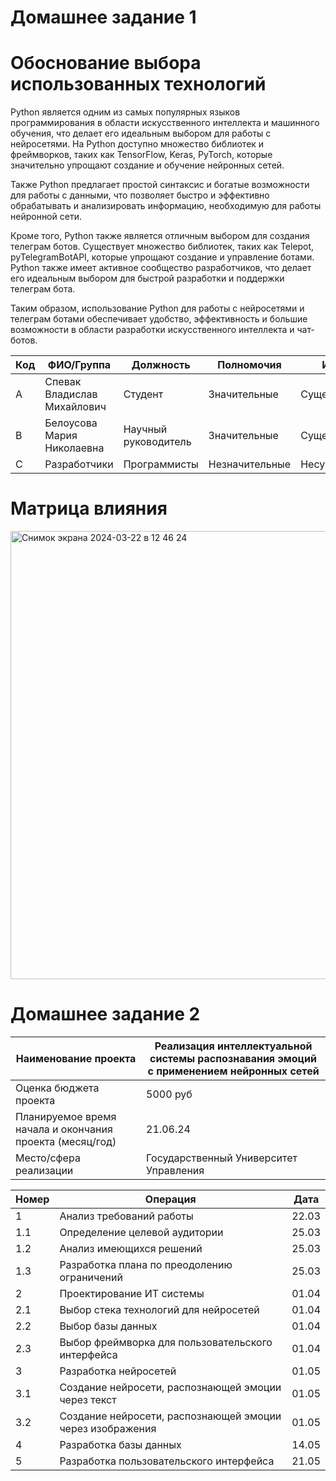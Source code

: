 # Домашнее задание 1
# Обоснование выбора использованных технологий

Python является одним из самых популярных языков программирования в области искусственного интеллекта и машинного обучения, что делает его идеальным выбором для работы с нейросетями. На Python доступно множество библиотек и фреймворков, таких как TensorFlow, Keras, PyTorch, которые значительно упрощают создание и обучение нейронных сетей.

Также Python предлагает простой синтаксис и богатые возможности для работы с данными, что позволяет быстро и эффективно обрабатывать и анализировать информацию, необходимую для работы нейронной сети.

Кроме того, Python также является отличным выбором для создания телеграм ботов. Существует множество библиотек, таких как Telepot, pyTelegramBotAPI, которые упрощают создание и управление ботами. Python также имеет активное сообщество разработчиков, что делает его идеальным выбором для быстрой разработки и поддержки телеграм бота.

Таким образом, использование Python для работы с нейросетями и телеграм ботами обеспечивает удобство, эффективность и большие возможности в области разработки искусственного интеллекта и чат-ботов.

| Код | ФИО/Группа                  | Должность            | Полномочия     | Интерес        | 
|-----|-----------------------------|----------------------|----------------|----------------|
| А   | Спевак Владислав Михайлович | Студент              | Значительные   | Существенный   |  
| В   | Белоусова Мария Николаевна  | Научный руководитель | Значительные   | Существенный   |   
| С   | Разработчики                | Программисты         | Незначительные | Несущественный |   


# Матрица влияния

<img width="717" alt="Снимок экрана 2024-03-22 в 12 46 24" src="https://github.com/oldborrow/project-practice/assets/71669026/1c2b3440-8336-4a22-af0f-497ddf208dd2">

# Домашнее задание 2

| Наименование проекта                                     | Реализация интеллектуальной системы распознавания эмоций с применением нейронных сетей |
|----------------------------------------------------------|--------
| Оценка бюджета проекта                                   | 5000 руб                                                                                  
| Планируемое время начала и окончания проекта (месяц/год) | 21.06.24                                                                                  
| Место/сфера реализации                                   | Государственный Университет Управления                                                    

| Номер | Операция                                          | Дата  |
|-------|---------------------------------------------------|-------|
| 1     | Анализ требований работы                          | 22.03 | 
| 1.1   | Определение целевой аудитории                     | 25.03 |  
| 1.2   | Анализ имеющихся решений                          | 25.03 |  
| 1.3   | Разработка плана по преодолению ограничений       | 25.03 | 
| 2     | Проектирование ИТ системы                         | 01.04 |  
| 2.1   | Выбор стека технологий для нейросетей             | 01.04 |  
| 2.2   | Выбор базы данных                                 | 01.04 |  
| 2.3   | Выбор фреймворка для пользовательского интерфейса | 01.04 |  
| 3     | Разработка нейросетей                             | 01.05 |  
| 3.1 | Создание нейросети, распознающей эмоции через текст       | 01.05 |  
| 3.2 | Создание нейросети, распознающей эмоции через изображения | 01.05 |   
| 4   | Разработка базы данных                                    | 14.05 |   
| 5   | Разработка пользовательского интерфейса                   | 21.05 |   
